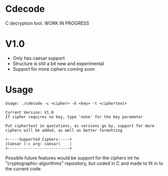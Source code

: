 # Cdecode
C decryption tool. WORK IN PROGRESS

# V1.0
- Only has caesar support
- Structure is still a bit new and experimental
- Support for more ciphers coming soon

# Usage
```
Usage: ./cdecode -c <cipher> -k <key> -t <ciphertext>

Current Version: V1.0
If cipher requires no key, type 'none' for the key parameter

Put ciphertext in quotations, as versions go by, support for more ciphers will be added, as well as better formatting

+-----Supported Ciphers-----+
|Caesar (-c arg: caesar)    |
+---------------------------+
```
Possible future features would be support for the ciphers int he "cryptographic-algorithms" repository, but coded in C and made to fit in to the current code.
